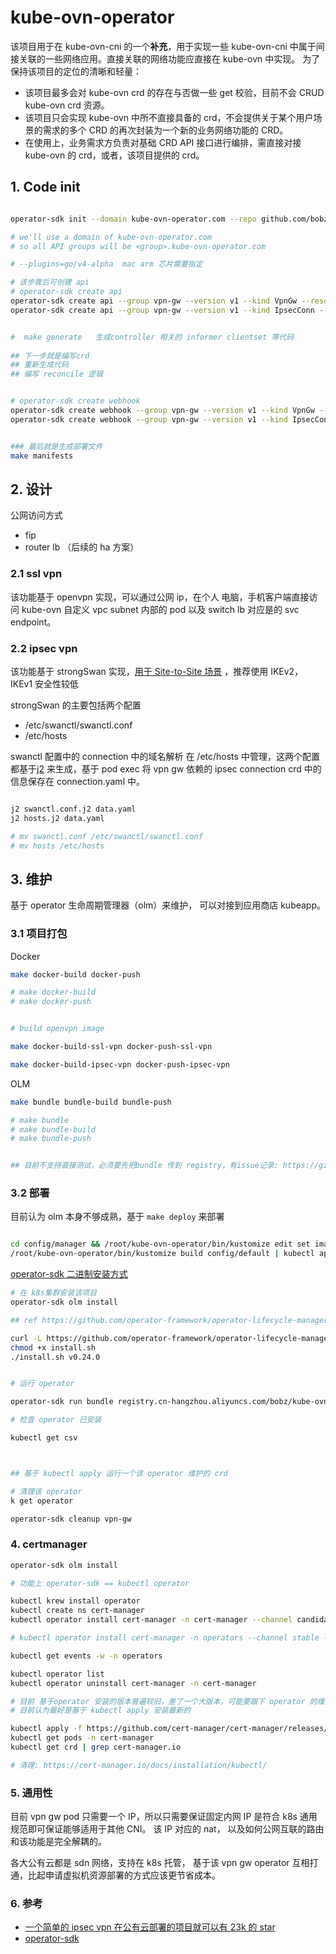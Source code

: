 # kube-ovn-operator

该项目用于在 kube-ovn-cni 的一个**补充**，用于实现一些 kube-ovn-cni 中属于间接关联的一些网络应用。直接关联的网络功能应直接在 kube-ovn 中实现。
为了保持该项目的定位的清晰和轻量：

- 该项目最多会对 kube-ovn crd 的存在与否做一些 get 校验，目前不会 CRUD kube-ovn crd 资源。
- 该项目只会实现 kube-ovn 中所不直接具备的 crd，不会提供关于某个用户场景的需求的多个 CRD 的再次封装为一个新的业务网络功能的 CRD。
- 在使用上，业务需求方负责对基础 CRD API 接口进行编排，需直接对接 kube-ovn 的 crd，或者，该项目提供的 crd。

## 1. Code init

``` bash

operator-sdk init --domain kube-ovn-operator.com --repo github.com/bobz965/kube-ovn-operator --plugins=go/v4-alpha

# we'll use a domain of kube-ovn-operator.com
# so all API groups will be <group>.kube-ovn-operator.com

# --plugins=go/v4-alpha  mac arm 芯片需要指定

# 该步骤后可创建 api
# operator-sdk create api
operator-sdk create api --group vpn-gw --version v1 --kind VpnGw --resource --controller
operator-sdk create api --group vpn-gw --version v1 --kind IpsecConn --resource --controller


#  make generate   生成controller 相关的 informer clientset 等代码
 
## 下一步就是编写crd
## 重新生成代码
## 编写 reconcile 逻辑


# operator-sdk create webhook  
operator-sdk create webhook --group vpn-gw --version v1 --kind VpnGw --defaulting --programmatic-validation
operator-sdk create webhook --group vpn-gw --version v1 --kind IpsecConn --defaulting --programmatic-validation


### 最后就是生成部署文件
make manifests

```

## 2. 设计

公网访问方式

- fip
- router lb （后续的 ha 方案）

### 2.1 ssl vpn

该功能基于 openvpn 实现，可以通过公网 ip，在个人 电脑，手机客户端直接访问 kube-ovn 自定义 vpc subnet 内部的 pod 以及 switch lb 对应是的 svc endpoint。

### 2.2 ipsec vpn

该功能基于 strongSwan 实现，[用于 Site-to-Site 场景](https://github.com/strongswan/strongswan#site-to-site-case) ，推荐使用 IKEv2， IKEv1 安全性较低

strongSwan 的主要包括两个配置

- /etc/swanctl/swanctl.conf
- /etc/hosts

swanctl 配置中的 connection 中的域名解析 在 /etc/hosts 中管理，这两个配置都基于[j2](https://github.com/kolypto/j2cli) 来生成，基于 pod exec 将 vpn gw 依赖的 ipsec connection crd 中的信息保存在 connection.yaml 中。

``` bash

j2 swanctl.conf.j2 data.yaml
j2 hosts.j2 data.yaml

# mv swanctl.conf /etc/swanctl/swanctl.conf
# mv hosts /etc/hosts
```

## 3. 维护

基于 operator 生命周期管理器（olm）来维护， 可以对接到应用商店 kubeapp。

### 3.1 项目打包

Docker

``` bash
make docker-build docker-push

# make docker-build 
# make docker-push


# build openvpn image

make docker-build-ssl-vpn docker-push-ssl-vpn

make docker-build-ipsec-vpn docker-push-ipsec-vpn

```

OLM

``` bash
make bundle bundle-build bundle-push

# make bundle
# make bundle-build
# make bundle-push


## 目前不支持直接测试，必须要先把bundle 传到 registry，有issue记录: https://github.com/operator-framework/operator-sdk/issues/6432


```

### 3.2  部署

目前认为 olm 本身不够成熟，基于 `make deploy` 来部署

``` bash

cd config/manager && /root/kube-ovn-operator/bin/kustomize edit set image controller=registry.cn-hangzhou.aliyuncs.com/bobz/kube-ovn-operator:latest
/root/kube-ovn-operator/bin/kustomize build config/default | kubectl apply -f -


```

[operator-sdk 二进制安装方式](https://sdk.operatorframework.io/docs/installation/)

```bash
# 在 k8s集群安装该项目
operator-sdk olm install

## ref https://github.com/operator-framework/operator-lifecycle-manager/releases/tag/v0.24.0

curl -L https://github.com/operator-framework/operator-lifecycle-manager/releases/download/v0.24.0/install.sh -o install.sh
chmod +x install.sh
./install.sh v0.24.0


# 运行 operator

operator-sdk run bundle registry.cn-hangzhou.aliyuncs.com/bobz/kube-ovn-operator-bundle:v0.0.1

# 检查 operator 已安装

kubectl get csv



## 基于 kubectl apply 运行一个该 operator 维护的 crd

# 清理该 operator
k get operator

operator-sdk cleanup vpn-gw

```

### 4. certmanager

``` bash
operator-sdk olm install

# 功能上 operator-sdk == kubectl operator 

kubectl krew install operator
kubectl create ns cert-manager
kubectl operator install cert-manager -n cert-manager --channel candidate --approval Automatic --create-operator-group 

# kubectl operator install cert-manager -n operators --channel stable --approval Automatic

kubectl get events -w -n operators

kubectl operator list
kubectl operator uninstall cert-manager -n cert-manager

# 目前 基于operator 安装的版本普遍较旧，差了一个大版本，可能要跟下 operator 的维护策略
# 目前认为最好是基于 kubectl apply 安装最新的

kubectl apply -f https://github.com/cert-manager/cert-manager/releases/download/v1.12.1/cert-manager.yaml
kubectl get pods -n cert-manager
kubectl get crd | grep cert-manager.io

# 清理: https://cert-manager.io/docs/installation/kubectl/


```

### 5. 通用性

目前 vpn gw pod 只需要一个 IP，所以只需要保证固定内网 IP 是符合 k8s 通用规范即可保证能够适用于其他 CNI。
该 IP 对应的 nat， 以及如何公网互联的路由和该功能是完全解耦的。

各大公有云都是 sdn 网络，支持在 k8s 托管， 基于该 vpn gw operator 互相打通，比起申请虚拟机资源部署的方式应该更节省成本。

### 6. 参考

- [一个简单的 ipsec vpn 在公有云部署的项目就可以有 23k 的 star](https://github.com/hwdsl2/setup-ipsec-vpn/blob/master/README-zh.md#%E4%B8%8B%E4%B8%80%E6%AD%A5)
- [operator-sdk](https://sdk.operatorframework.io/docs/building-operators/golang/webhook/)